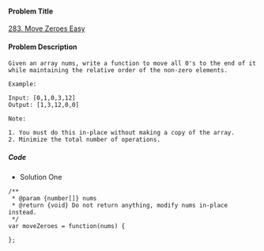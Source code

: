 #### Problem Title
[283. Move Zeroes Easy](https://leetcode.com/problems/move-zeroes/)
#### Problem Description
```
Given an array nums, write a function to move all 0's to the end of it while maintaining the relative order of the non-zero elements.

Example:

Input: [0,1,0,3,12]
Output: [1,3,12,0,0]

Note:

1. You must do this in-place without making a copy of the array.
2. Minimize the total number of operations.
```

##### Code

- Solution One
```
/**
 * @param {number[]} nums
 * @return {void} Do not return anything, modify nums in-place instead.
 */
var moveZeroes = function(nums) {
    
};
```

